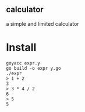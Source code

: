 calculator
------

a simple and limited calculator

# Install

```
goyacc expr.y
go build -o expr y.go
./expr
> 1 + 2
3
> 3 * 4 / 2
6
> 5
5
```
